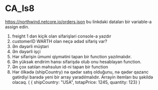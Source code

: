 # CA_ls8
https://northwind.netcore.io/orders.json bu linkdəki dataları bir variable-a assign edin.


1) freight 1 dən kiçik olan sifarişləri console-a yazdır
2) customerID WARTH olan neçə ədəd sifariş var?
3) Ən dəyərli müştəri
4) Ən dəyərli işçi
5) Hər sifarişin ümumi qiymətini tapan bir function yazılmalıdır.
6) Ən yüksək endirim hansı sifarişdə olub onu hesablayan function.
7) Ən çox satılan məhsulun id-ni tapan bir function
8) Hər ölkədə (shipCountry) nə qədər satış olduğunu, nə qədər qazanc gətirdiyi barədə yeni bir array yaradılmalıdır. Arrayin itemları bu şəkildə olacaq. ( { shipCountry: "USA", totapPrice: 1245, quantity: 123} )
